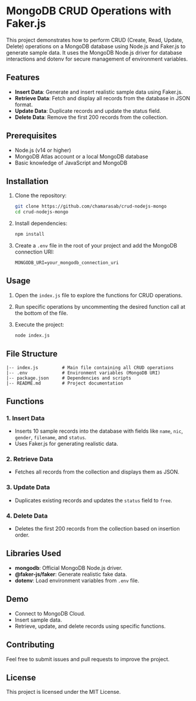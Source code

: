 # MongoDB CRUD Operations with Faker.js

This project demonstrates how to perform CRUD (Create, Read, Update, Delete) operations on a MongoDB database using Node.js and Faker.js to generate sample data. It uses the MongoDB Node.js driver for database interactions and dotenv for secure management of environment variables.

## Features
- **Insert Data**: Generate and insert realistic sample data using Faker.js.
- **Retrieve Data**: Fetch and display all records from the database in JSON format.
- **Update Data**: Duplicate records and update the status field.
- **Delete Data**: Remove the first 200 records from the collection.

## Prerequisites
- Node.js (v14 or higher)
- MongoDB Atlas account or a local MongoDB database
- Basic knowledge of JavaScript and MongoDB

## Installation
1. Clone the repository:
   ```bash
   git clone https://github.com/chamarasab/crud-nodejs-mongo
   cd crud-nodejs-mongo
   ```

2. Install dependencies:
   ```bash
   npm install
   ```

3. Create a `.env` file in the root of your project and add the MongoDB connection URI:
   ```env
   MONGODB_URI=your_mongodb_connection_uri
   ```

## Usage
1. Open the `index.js` file to explore the functions for CRUD operations.

2. Run specific operations by uncommenting the desired function call at the bottom of the file.

3. Execute the project:
   ```bash
   node index.js
   ```

## File Structure
```
|-- index.js         # Main file containing all CRUD operations
|-- .env             # Environment variables (MongoDB URI)
|-- package.json     # Dependencies and scripts
|-- README.md        # Project documentation
```

## Functions
### 1. Insert Data
- Inserts 10 sample records into the database with fields like `name`, `nic`, `gender`, `filename`, and `status`.
- Uses Faker.js for generating realistic data.

### 2. Retrieve Data
- Fetches all records from the collection and displays them as JSON.

### 3. Update Data
- Duplicates existing records and updates the `status` field to `free`.

### 4. Delete Data
- Deletes the first 200 records from the collection based on insertion order.

## Libraries Used
- **mongodb**: Official MongoDB Node.js driver.
- **@faker-js/faker**: Generate realistic fake data.
- **dotenv**: Load environment variables from `.env` file.

## Demo
- Connect to MongoDB Cloud.
- Insert sample data.
- Retrieve, update, and delete records using specific functions.

## Contributing
Feel free to submit issues and pull requests to improve the project.

## License
This project is licensed under the MIT License.
